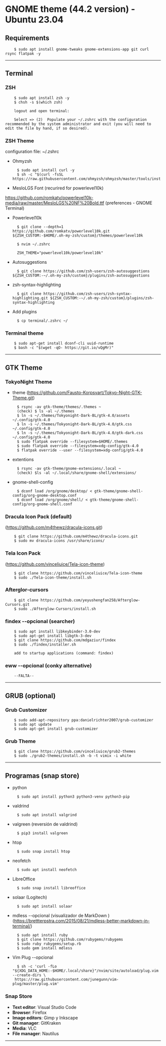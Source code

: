# GNOME theme (44.2 version) - Ubuntu 23.04
## Requirements

        $ sudo apt install gnome-tweaks gnome-extensions-app git curl rsync flatpak -y

---------------------------------------------------------

## Terminal

### ZSH

        $ sudo apt install zsh -y
        $ chsh -s $(which zsh)
        
        logout and open terminal:
        
        Select => (2)  Populate your ~/.zshrc with the configuration recommended by the system administrator and exit (you will need to edit the file by hand, if so desired).

### ZSH Theme

configuration file: ~/.zshrc

- Ohmyzsh

        $ sudo apt install curl -y
        $ sh -c "$(curl -fsSL https://raw.githubusercontent.com/ohmyzsh/ohmyzsh/master/tools/install.sh)"

- MesloLGS Font (recurired for powerlevel10k)

https://github.com/romkatv/powerlevel10k-media/raw/master/MesloLGS%20NF%20Bold.ttf
(preferences - GNOME Terminal)

- Powerlevel10k

        $ git clone --depth=1 https://github.com/romkatv/powerlevel10k.git ${ZSH_CUSTOM:-$HOME/.oh-my-zsh/custom}/themes/powerlevel10k

        $ nvim ~/.zshrc 
        
        ZSH_THEME="powerlevel10k/powerlevel10k"

- Autosuggestions

        $ git clone https://github.com/zsh-users/zsh-autosuggestions ${ZSH_CUSTOM:-~/.oh-my-zsh/custom}/plugins/zsh-autosuggestions

- zsh-syntax-highlighting

        $ git clone https://github.com/zsh-users/zsh-syntax-highlighting.git ${ZSH_CUSTOM:-~/.oh-my-zsh/custom}/plugins/zsh-syntax-highlighting

- Add plugins

        $ cp terminal/.zshrc ~/

### Terminal theme

        $ sudo apt-get install dconf-cli uuid-runtime
        $ bash -c "$(wget -qO- https://git.io/vQgMr)"

---------------------------------------------------------

## GTK Theme

### TokyoNight Theme

- theme
(https://github.com/Fausto-Korpsvart/Tokyo-Night-GTK-Theme.git)

        $ rsync -av gtk-theme/themes/.themes ~
        (check) $ ls -al ~/.themes
        $ ln -s ~/.themes/Tokyonight-Dark-BL/gtk-4.0/assets ~/.config/gtk-4.0
        $ ln -s ~/.themes/Tokyonight-Dark-BL/gtk-4.0/gtk.css ~/.config/gtk-4.0
        $ ln -s ~/.themes/Tokyonight-Dark-BL/gtk-4.0/gtk-dark.css ~/.config/gtk-4.0
        $ sudo flatpak override --filesystem=$HOME/.themes
        $ sudo flatpak override --filesystem=xdg-config/gtk-4.0
        $ flatpak override --user --filesystem=xdg-config/gtk-4.0

- extentions
        
        $ rsync -av gtk-theme/gnome-extensions/.local ~
        (check) $ls -al ~/.local/share/gnome-shell/extensions/

- gnome-shell-config

        $ dconf load /org/gnome/desktop/ < gtk-theme/gnome-shell-config/org-gnome-desktop.conf
        $ dconf load /org/gnome/shell/ < gtk-theme/gnome-shell-config/org-gnome-shell.conf

### Dracula Icon Pack (default)
(https://github.com/m4thewz/dracula-icons.git)

        $ git clone https://github.com/m4thewz/dracula-icons.git
        $ sudo mv dracula-icons /usr/share/icons/

### Tela Icon Pack 
(https://github.com/vinceliuice/Tela-icon-theme)

        $ git clone https://github.com/vinceliuice/Tela-icon-theme
        $ sudo ./Tela-icon-theme/install.sh

### Afterglor-cursors

        $ git clone https://github.com/yeyushengfan258/Afterglow-Cursors.git 
        $ sudo ./Afterglow-Cursors/install.sh

### findex --opcional (searcher)
        
        $ sudo apt install libkeybinder-3.0-dev
        $ sudo apt-get install libgtk-3-dev
        $ git clone https://github.com/mdgaziur/findex
        $ sudo ./findex/installer.sh

        add to startup applications (command: findex)

### eww --opcional (conky alternative)

        --FALTA--
        
---------------------------------------------------------

## GRUB (optional)
### Grub Customizer

        $ sudo add-apt-repository ppa:danielrichter2007/grub-customizer
        $ sudo apt update
        $ sudo apt-get install grub-customizer

### Grub Theme

        $ git clone https://github.com/vinceliuice/grub2-themes
        $ sudo ./grub2-themes/install.sh -b -t vimix -i white

---------------------------------------------------------

## Programas (snap store)

- python
  
        $ sudo apt install python3 python3-venv python3-pip

- valdrind
  
        $ sudo apt install valgrind

- valgreen (reversión de valdrind)
  
        $ pip3 install valgreen

- htop
  
        $ sudo snap install htop

- neofetch
  
        $ sudo apt install neofetch

- LibreOffice

        $ sudo snap install libreoffice

- solaar (Logitech)

        $ sudo apt install solaar

- mdless --opcional (visualizador de MarkDown ) (https://brettterpstra.com/2015/08/21/mdless-better-markdown-in-terminal/)

        $ sudo apt install ruby
        $ git clone https://github.com/rubygems/rubygems
        $ sudo ruby rubygems/setup.rb
        $ sudo gem install mdless 

- Vim Plug --opcional
  
        $ sh -c 'curl -fLo "${XDG_DATA_HOME:-$HOME/.local/share}"/nvim/site/autoload/plug.vim --create-dirs \
       https://raw.githubusercontent.com/junegunn/vim-plug/master/plug.vim'


### Snap Store

- **Text editor**: Visual Studio Code
- **Browser**: Firefox
- **Image editors**: Gimp y Inkscape
- **Git manager**: GitKraken
- **Media**: VLC
- **File manager**: Nautilus

---------------------------------------------------------
